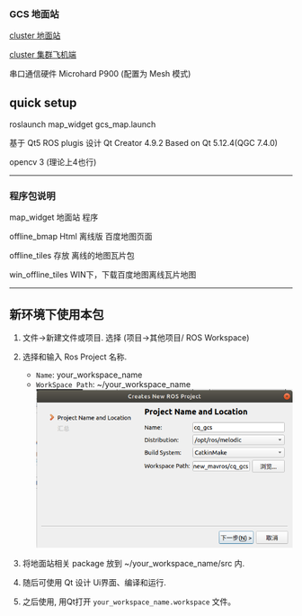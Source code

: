 ### GCS 地面站 

[cluster 地面站](https://github.com/BearBoy233/cluster_gcs)

[cluster 集群飞机端](https://github.com/BearBoy233/cluster)

串口通信硬件 Microhard P900 (配置为 Mesh 模式)

## quick setup

roslaunch map_widget gcs_map.launch

基于 Qt5 ROS plugis 设计
Qt Creator 4.9.2
Based on Qt 5.12.4(QGC 7.4.0)

opencv 3 (理论上4也行)



--- ---
### 程序包说明

map_widget		地面站 程序

offline_bmap		Html 离线版 百度地图页面

offline_tiles		存放 离线的地图瓦片包

win_offline_tiles	WIN下，下载百度地图离线瓦片地图

--- ---
## 新环境下使用本包

1. 文件->新建文件或项目.
	选择 (项目->其他项目/ ROS Workspace)

2. 选择和输入 Ros Project 名称.
   - `Name`: your_workspace_name
   - `WorkSpace Path`: ~/your_workspace_name
   ![qt_setup1](./map_widget/plugins/qt_setup1.png)

3. 将地面站相关 package 放到 ~/your_workspace_name/src 内.

4. 随后可使用 Qt 设计 Ui界面、编译和运行.

5. 之后使用, 用Qt打开 `your_workspace_name.workspace` 文件。

